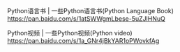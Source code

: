 Python语言书 | 一些Python语言书(Python Language Book) https://pan.baidu.com/s/1atSWWgmLbese-5uZJlHNuQ

Python视频 | 一些Python视频(Python video) https://pan.baidu.com/s/1a_GNr4jBkYAR1oPWovkfAg
